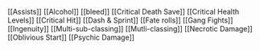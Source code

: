 [[Assists]]
[[Alcohol]]
[[bleed]]
[[Critical Death Save]]
[[Critical Health Levels]]
[[Critical Hit]]
[[Dash & Sprint]]
[[Fate rolls]]
[[Gang Fights]]
[[Ingenuity]]
[[Multi-sub-classing]]
[[Mutli-classing]]
[[Necrotic Damage]]
[[Oblivious Start]]
[[Psychic Damage]]